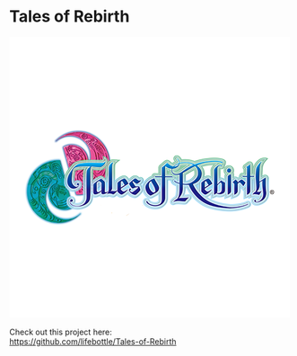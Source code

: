 # Tales of Rebirth
![](rebirth.png)

Check out this project here:  
https://github.com/lifebottle/Tales-of-Rebirth
